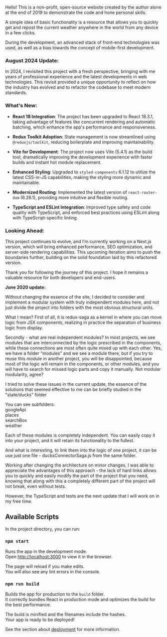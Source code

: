 Hello! This is a non-profit, open-source website created by the author alone at the end of 2019 to demonstrate the code and hone personal skills.

A simple idea of basic functionality is a resource that allows you to quickly get and repost the current weather anywhere in the world from any device in a few clicks.

During the development, an advanced stack of front-end technologies was used, as well as a bias towards the concept of mobile-first development.
### August 2024 Update:

In 2024, I revisited this project with a fresh perspective, bringing with me years of professional experience and the latest developments in web technologies. This revisit provided a unique opportunity to reflect on how the industry has evolved and to refactor the codebase to meet modern standards.

### What's New:

- **React 18 Integration**: The project has been upgraded to React 18.3.1, taking advantage of features like concurrent rendering and automatic batching, which enhance the app's performance and responsiveness.

- **Redux Toolkit Adoption**: State management is now streamlined using `@reduxjs/toolkit`, reducing boilerplate and improving maintainability.

- **Vite for Development**: The project now uses Vite (5.4.1) as the build tool, dramatically improving the development experience with faster builds and instant hot module replacement.

- **Enhanced Styling**: Upgraded to `styled-components` 6.1.12 to utilize the latest CSS-in-JS capabilities, making the styling more dynamic and maintainable.

- **Modernized Routing**: Implemented the latest version of `react-router-dom` (6.26.1), providing more intuitive and flexible routing.

- **TypeScript and ESLint Integration**: Improved type safety and code quality with TypeScript, and enforced best practices using ESLint along with TypeScript-specific linting.

### Looking Ahead:

This project continues to evolve, and I’m currently working on a Next.js version, which will bring enhanced performance, SEO optimization, and server-side rendering capabilities. This upcoming iteration aims to push the boundaries further, building on the solid foundation laid by this refactored version.

Thank you for following the journey of this project. I hope it remains a valuable resource for both developers and end-users.

**June 2020 update:**

Without changing the essence of the site, I decided to consider and implement a modular system with truly independent modules here, and not just divide the project into folders with the most obvious structural units.

What I mean? First of all, it is redux-saga as a kernel in where you can move logic from JSX components, realizing in practice the separation of business logic from display.

Secondly - what are real independent modules? In most projects, we see modules that are interconnected by the logic prescribed in the components, while these connections are most often quite mixed up with each other. Yes, we have a folder “modules” and we see a module there, but if you try to reuse this module in another project, you will be disappointed, because most of the logic will remain in the components, or other modules, and you will have to search for missed logic parts and copy it manually. Not modular modularity, agree?

I tried to solve these issues in the current update, the essence of the solutions that seemed effective to me can be briefly studied in the "state/ducks" folder

You can see subfolders:<br>
googleApi <br>
places <br>
searchBox <br>
weather<br>

Each of these modules is completely independent. You can easily copy it into your project, and it will retain its functionality to the fullest.

And what is interesting, to link them into the logic of one project, it can be use just one file - ducksConnectorSaga.js from the same folder.

Working after changing the architecture on minor changes, I was able to appreciate the advantages of this approach - the lack of hard links allows you to quickly and easily modify the part of the project that you need, knowing that along with this a completely different part of the project will not break, even without tests.

However, the TypeScript and tests are the next update that I will work on in my free time.

## Available Scripts

In the project directory, you can run:

### `npm start`

Runs the app in the development mode.<br>
Open [http://localhost:3000](http://localhost:3000) to view it in the browser.

The page will reload if you make edits.<br>
You will also see any lint errors in the console.

### `npm run build`

Builds the app for production to the `build` folder.<br>
It correctly bundles React in production mode and optimizes the build for the best performance.

The build is minified and the filenames include the hashes.<br>
Your app is ready to be deployed!

See the section about [deployment](https://facebook.github.io/create-react-app/docs/deployment) for more information.


